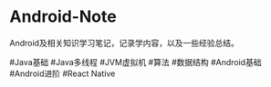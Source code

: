 # Android-Note

Android及相关知识学习笔记，记录学内容，以及一些经验总结。

#Java基础
#Java多线程
#JVM虚拟机
#算法
#数据结构
#Android基础
#Android进阶
#React Native
